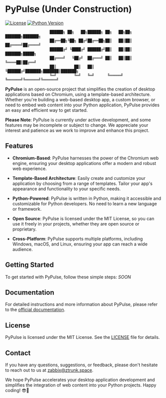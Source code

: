 # PyPulse (Under Construction)

[![License](https://img.shields.io/badge/License-MIT-blue.svg)](https://opensource.org/licenses/MIT)
[![Python Version](https://img.shields.io/badge/Python-3.8-blue)](https://www.python.org/downloads/)


```
                    ██████╗ ██╗   ██╗██████╗ ██╗   ██╗██╗     ███████╗███████╗
                    ██╔══██╗╚██╗ ██╔╝██╔══██╗██║   ██║██║     ██╔════╝██╔════╝
                    ██████╔╝ ╚████╔╝ ██████╔╝██║   ██║██║     ███████╗█████╗  
                    ██╔═══╝   ╚██╔╝  ██╔═══╝ ██║   ██║██║     ╚════██║██╔══╝  
                    ██║        ██║   ██║     ╚██████╔╝███████╗███████║███████╗
                    ╚═╝        ╚═╝   ╚═╝      ╚═════╝ ╚══════╝╚══════╝╚══════╝
```
**PyPulse** is an open-source project that simplifies the creation of desktop applications based on Chromium, using a template-based architecture. Whether you're building a web-based desktop app, a custom browser, or need to embed web content into your Python application, PyPulse provides an easy and efficient way to get started.

**Please Note**: PyPulse is currently under active development, and some features may be incomplete or subject to change. We appreciate your interest and patience as we work to improve and enhance this project.


## Features

- **Chromium-Based**: PyPulse harnesses the power of the Chromium web engine, ensuring your desktop applications offer a modern and robust web experience.

- **Template-Based Architecture**: Easily create and customize your application by choosing from a range of templates. Tailor your app's appearance and functionality to your specific needs.

- **Python-Powered**: PyPulse is written in Python, making it accessible and customizable for Python developers. No need to learn a new language or framework.

- **Open Source**: PyPulse is licensed under the MIT License, so you can use it freely in your projects, whether they are open source or proprietary.

- **Cross-Platform**: PyPulse supports multiple platforms, including Windows, macOS, and Linux, ensuring your app can reach a wide audience.

## Getting Started

To get started with PyPulse, follow these simple steps: *SOON*

## Documentation

For detailed instructions and more information about PyPulse, please refer to the [official documentation](#).

## License

PyPulse is licensed under the MIT License. See the [LICENSE](LICENSE) file for details.

## Contact

If you have any questions, suggestions, or feedback, please don't hesitate to reach out to us at [zabbix@ztrunk.space](mailto:zabbix@ztrunk.space).

We hope PyPulse accelerates your desktop application development and simplifies the integration of web content into your Python projects. Happy coding! 😎🚀
